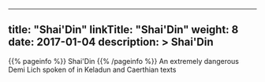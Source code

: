 
---
title: "Shai&#039;Din"
linkTitle: "Shai&#039;Din"
weight: 8
date: 2017-01-04
description: >
 Shai&#039;Din
---

{{% pageinfo %}}
Shai&#039;Din
{{% /pageinfo %}}
An extremely dangerous Demi Lich spoken of in Keladun and Caerthian texts
